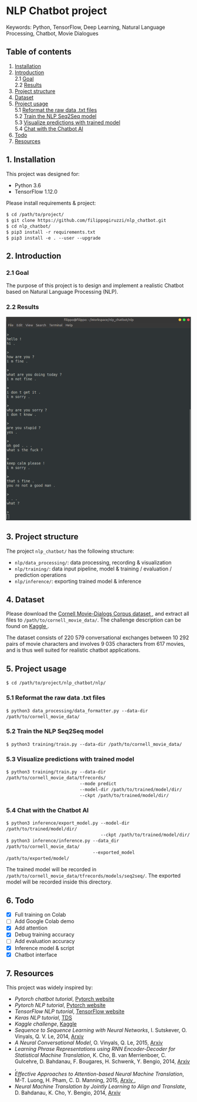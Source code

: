 # NLP Chatbot project

Keywords: Python, TensorFlow, Deep Learning, 
Natural Language Processing, Chatbot, Movie Dialogues

## Table of contents

1. [ Installation ](#1-installation)
2. [ Introduction ](#2-introduction)  
    2.1 [ Goal ](#21-goal)  
    2.2 [ Results ](#22-results)  
3. [ Project structure ](#3-project-structure)
4. [ Dataset ](#4-dataset)
5. [ Project usage ](#5-project-usage)  
    5.1 [ Reformat the raw data .txt files ](#51-reformat-the-raw-data-txt-files)  
    5.2 [ Train the NLP Seq2Seq model ](#52-train-the-nlp-seq2seq-model)  
    5.3 [ Visualize predictions with trained model ](#53-visualize-predictions-with-trained-model)  
    5.4 [ Chat with the Chatbot AI ](#54-chat-with-the-chatbot-ai)
6. [ Todo ](#6-todo)
7. [ Resources ](#7-resources)

## 1. Installation

This project was designed for:
* Python 3.6
* TensorFlow 1.12.0

Please install requirements & project:
```
$ cd /path/to/project/
$ git clone https://github.com/filippogiruzzi/nlp_chatbot.git
$ cd nlp_chatbot/
$ pip3 install -r requirements.txt
$ pip3 install -e . --user --upgrade
```

## 2. Introduction

### 2.1 Goal

The purpose of this project is to design and implement 
a realistic Chatbot based on Natural Language Processing (NLP).

### 2.2 Results

![alt text](pics/chat.png "Chatting with the AI")

## 3. Project structure

The project `nlp_chatbot/` has the following structure:
* `nlp/data_processing/`: data processing, recording & visualization
* `nlp/training/`: data input pipeline, model 
& training / evaluation / prediction operations
* `nlp/inference/`: exporting trained model & inference

## 4. Dataset

Please download the [ Cornell Movie-Dialogs Corpus dataset ](https://www.cs.cornell.edu/~cristian/Cornell_Movie-Dialogs_Corpus.html), 
and extract all files to `/path/to/cornell_movie_data/`. The challenge description can be found on 
[ Kaggle ](https://www.kaggle.com/rajathmc/cornell-moviedialog-corpus).

The dataset consists of 220 579 conversational exchanges between 10 292 pairs of movie characters and 
involves 9 035 characters from 617 movies, and is thus well suited for realistic chatbot applications.

## 5. Project usage

```
$ cd /path/to/project/nlp_chatbot/nlp/
```

### 5.1 Reformat the raw data .txt files

```
$ python3 data_processing/data_formatter.py --data-dir /path/to/cornell_movie_data/
```

### 5.2 Train the NLP Seq2Seq model

```
$ python3 training/train.py --data-dir /path/to/cornell_movie_data/
```

### 5.3 Visualize predictions with trained model

```
$ python3 training/train.py --data-dir /path/to/cornell_movie_data/tfrecords/
                            --mode predict
                            --model-dir /path/to/trained/model/dir/
                            --ckpt /path/to/trained/model/dir/
```

### 5.4 Chat with the Chatbot AI

```
$ python3 inference/export_model.py --model-dir /path/to/trained/model/dir/
                                    --ckpt /path/to/trained/model/dir/
$ python3 inference/inference.py --data_dir /path/to/cornell_movie_data/
                                 --exported_model /path/to/exported/model/
```

The trained model will be recorded in `/path/to/cornell_movie_data/tfrecords/models/seq2seq/`. 
The exported model will be recorded inside this directory.

## 6. Todo

* [x] Full training on Colab
* [ ] Add Google Colab demo
* [x] Add attention
* [x] Debug training accuracy
* [ ] Add evaluation accuracy
* [x] Inference model & script
* [x] Chatbot interface

## 7. Resources

This project was widely inspired by:
* _Pytorch chatbot tutorial_, [ Pytorch website ](https://pytorch.org/tutorials/beginner/chatbot_tutorial.html)
* _Pytorch NLP tutorial_, [ Pytorch website ](https://pytorch.org/tutorials/intermediate/seq2seq_translation_tutorial.html)
* _TensorFlow NLP tutorial_, [ TensorFlow website ](https://www.tensorflow.org/tutorials/text/text_generation)
* _Keras NLP tutorial_, [ TDS ](https://towardsdatascience.com/how-to-implement-seq2seq-lstm-model-in-keras-shortcutnlp-6f355f3e5639)
* _Kaggle challenge_, [ Kaggle ](https://www.kaggle.com/rajathmc/cornell-moviedialog-corpus)
* _Sequence to Sequence Learning with Neural Networks_, 
I. Sutskever, O. Vinyals, Q. V. Le, 2014, 
[ Arxiv ](https://arxiv.org/abs/1409.3215)
* _A Neural Conversational Model_, 
O. Vinyals, Q. Le, 2015, 
[ Arxiv ](https://arxiv.org/abs/1506.05869)
* _Learning Phrase Representations using RNN Encoder-Decoder for Statistical Machine Translation_, 
K. Cho, B. van Merrienboer, C. Gulcehre, D. Bahdanau, F. Bougares, H. Schwenk, Y. Bengio, 2014, 
[ Arxiv ](https://arxiv.org/abs/1406.1078),
* _Effective Approaches to Attention-based Neural Machine Translation_, 
M-T. Luong, H. Pham, C. D. Manning, 2015, 
[ Arxiv ](https://arxiv.org/abs/1508.04025),
* _Neural Machine Translation by Jointly Learning to Align and Translate_, 
D. Bahdanau, K. Cho, Y. Bengio, 2014, 
[ Arxiv ](https://arxiv.org/abs/1409.0473)
